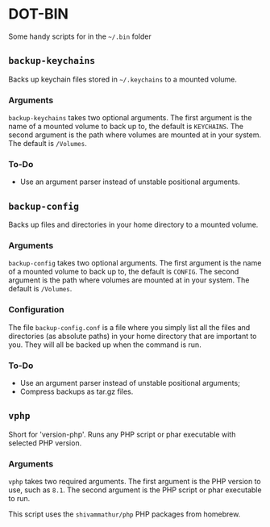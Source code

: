 # DOT-BIN

Some handy scripts for in the `~/.bin` folder

## `backup-keychains`

Backs up keychain files stored in `~/.keychains` to a mounted volume.

### Arguments
`backup-keychains` takes two optional arguments. The first argument is the name of a mounted volume to back up to, the default is `KEYCHAINS`. The second argument is the path where volumes are mounted at in your system. The default is `/Volumes`.

### To-Do
- Use an argument parser instead of unstable positional arguments.

## `backup-config`

Backs up files and directories in your home directory to a mounted volume.

### Arguments
`backup-config` takes two optional arguments. The first argument is the name of a mounted volume to back up to, the default is `CONFIG`. The second argument is the path where volumes are mounted at in your system. The default is `/Volumes`.

### Configuration
The file `backup-config.conf` is a file where you simply list all the files and directories (as absolute paths) in your home directory that are important to you. They will all be backed up when the command is run.

### To-Do
- Use an argument parser instead of unstable positional arguments;
- Compress backups as tar.gz files.

## `vphp`

Short for 'version-php'. Runs any PHP script or phar executable with selected PHP version.

### Arguments
`vphp` takes two required arguments. The first argument is the PHP version to use, such as `8.1`. The second argument is the PHP script or phar executable to run.

This script uses the `shivammathur/php` PHP packages from homebrew.
